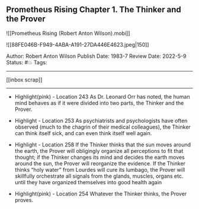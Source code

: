 ## Prometheus Rising Chapter 1. The Thinker and the Prover

![[Prometheus Rising (Robert Anton Wilson).mobi]]

![[88FE046B-F949-4ABA-A191-27DA446E4623.jpeg|150]]

Author: Robert Anton Wilson
Publish Date: 1983-7
Review Date: 2022-5-9
Status: #💥
Tags:

___

[[inbox scrap]]

___

- Highlight(pink) - Location 243
As Dr. Leonard Orr has noted, the human mind behaves as if it were divided into two parts, the Thinker and the Prover.

- Highlight - Location 253
As psychiatrists and psychologists have often observed (much to the chagrin of their medical colleagues), the Thinker can think itself sick, and can even think itself well again.

- Highlight - Location 258
If the Thinker thinks that the sun moves around the earth, the Prover will obligingly organize all perceptions to fit that thought; if the Thinker changes its mind and decides the earth moves around the sun, the Prover will reorganize the evidence. If the Thinker thinks “holy water” from Lourdes will cure its lumbago, the Prover will skillfully orchestrate all signals from the glands, muscles, organs etc. until they have organized themselves into good health again
- Highlight(pink) - Location 254
Whatever the Thinker thinks, the Prover proves.




